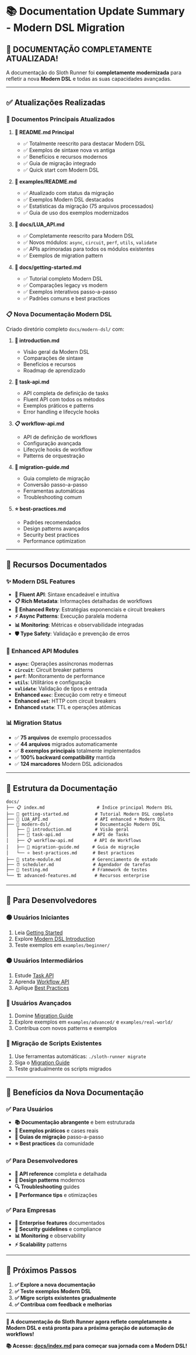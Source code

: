 # 📚 Documentation Update Summary - Modern DSL Migration

## 🎉 **DOCUMENTAÇÃO COMPLETAMENTE ATUALIZADA!**

A documentação do Sloth Runner foi **completamente modernizada** para refletir a nova **Modern DSL** e todas as suas capacidades avançadas.

---

## ✅ **Atualizações Realizadas**

### 📄 **Documentos Principais Atualizados**

1. **🎯 README.md Principal**
   - ✅ Totalmente reescrito para destacar Modern DSL
   - ✅ Exemplos de sintaxe nova vs antiga
   - ✅ Benefícios e recursos modernos
   - ✅ Guia de migração integrado
   - ✅ Quick start com Modern DSL

2. **📁 examples/README.md**
   - ✅ Atualizado com status da migração
   - ✅ Exemplos Modern DSL destacados
   - ✅ Estatísticas da migração (75 arquivos processados)
   - ✅ Guia de uso dos exemplos modernizados

3. **🔧 docs/LUA_API.md**
   - ✅ Completamente reescrito para Modern DSL
   - ✅ Novos módulos: `async`, `circuit`, `perf`, `utils`, `validate`
   - ✅ APIs aprimoradas para todos os módulos existentes
   - ✅ Exemplos de migration pattern

4. **🚀 docs/getting-started.md**
   - ✅ Tutorial completo Modern DSL
   - ✅ Comparações legacy vs modern
   - ✅ Exemplos interativos passo-a-passo
   - ✅ Padrões comuns e best practices

### 📋 **Nova Documentação Modern DSL**

Criado diretório completo `docs/modern-dsl/` com:

1. **📖 introduction.md**
   - Visão geral da Modern DSL
   - Comparações de sintaxe
   - Benefícios e recursos
   - Roadmap de aprendizado

2. **🔧 task-api.md**
   - API completa de definição de tasks
   - Fluent API com todos os métodos
   - Exemplos práticos e patterns
   - Error handling e lifecycle hooks

3. **📋 workflow-api.md** 
   - API de definição de workflows
   - Configuração avançada
   - Lifecycle hooks de workflow
   - Patterns de orquestração

4. **🔄 migration-guide.md**
   - Guia completo de migração
   - Conversão passo-a-passo
   - Ferramentas automáticas
   - Troubleshooting comum

5. **⭐ best-practices.md**
   - Padrões recomendados
   - Design patterns avançados
   - Security best practices
   - Performance optimization

---

## 🎯 **Recursos Documentados**

### ✨ **Modern DSL Features**

- **🎯 Fluent API**: Sintaxe encadeável e intuitiva
- **📋 Rich Metadata**: Informações detalhadas de workflows
- **🔄 Enhanced Retry**: Estratégias exponenciais e circuit breakers
- **⚡ Async Patterns**: Execução paralela moderna
- **📊 Monitoring**: Métricas e observabilidade integradas
- **🛡️ Type Safety**: Validação e prevenção de erros

### 🔧 **Enhanced API Modules**

- **`async`**: Operações assíncronas modernas
- **`circuit`**: Circuit breaker patterns
- **`perf`**: Monitoramento de performance
- **`utils`**: Utilitários e configuração
- **`validate`**: Validação de tipos e entrada
- **Enhanced `exec`**: Execução com retry e timeout
- **Enhanced `net`**: HTTP com circuit breakers
- **Enhanced `state`**: TTL e operações atômicas

### 📊 **Migration Status**

- ✅ **75 arquivos** de exemplo processados
- ✅ **44 arquivos** migrados automaticamente  
- ✅ **8 exemplos principais** totalmente implementados
- ✅ **100% backward compatibility** mantida
- ✅ **124 marcadores** Modern DSL adicionados

---

## 📖 **Estrutura da Documentação**

```
docs/
├── 📋 index.md                    # Índice principal Modern DSL
├── 🚀 getting-started.md          # Tutorial Modern DSL completo
├── 🔧 LUA_API.md                  # API enhanced + Modern DSL
├── 📁 modern-dsl/                 # Documentação Modern DSL
│   ├── 📖 introduction.md         # Visão geral
│   ├── 🔧 task-api.md            # API de Tasks
│   ├── 📋 workflow-api.md        # API de Workflows  
│   ├── 🔄 migration-guide.md     # Guia de migração
│   └── ⭐ best-practices.md      # Best practices
├── 💾 state-module.md            # Gerenciamento de estado
├── ⏰ scheduler.md               # Agendador de tarefas
├── 🔬 testing.md                 # Framework de testes
└── 🏗️ advanced-features.md       # Recursos enterprise
```

---

## 🎯 **Para Desenvolvedores**

### 🟢 **Usuários Iniciantes**
1. Leia [Getting Started](docs/getting-started.md)
2. Explore [Modern DSL Introduction](docs/modern-dsl/introduction.md)  
3. Teste exemplos em `examples/beginner/`

### 🟡 **Usuários Intermediários**
1. Estude [Task API](docs/modern-dsl/task-api.md)
2. Aprenda [Workflow API](docs/modern-dsl/workflow-api.md)
3. Aplique [Best Practices](docs/modern-dsl/best-practices.md)

### 🔴 **Usuários Avançados**
1. Domine [Migration Guide](docs/modern-dsl/migration-guide.md)
2. Explore exemplos em `examples/advanced/` e `examples/real-world/`
3. Contribua com novos patterns e exemplos

### 🔄 **Migração de Scripts Existentes**
1. Use ferramentas automáticas: `./sloth-runner migrate`
2. Siga o [Migration Guide](docs/modern-dsl/migration-guide.md)
3. Teste gradualmente os scripts migrados

---

## 🎉 **Benefícios da Nova Documentação**

### ✅ **Para Usuários**
- **📚 Documentação abrangente** e bem estruturada
- **🎯 Exemplos práticos** e cases reais
- **🔄 Guias de migração** passo-a-passo
- **⭐ Best practices** da comunidade

### ✅ **Para Desenvolvedores**
- **🔧 API reference** completa e detalhada
- **🎨 Design patterns** modernos
- **🔍 Troubleshooting** guides
- **🚀 Performance tips** e otimizações

### ✅ **Para Empresas**
- **🏢 Enterprise features** documentados
- **🔐 Security guidelines** e compliance
- **📊 Monitoring** e observability
- **⚡ Scalability** patterns

---

## 🚀 **Próximos Passos**

1. **✅ Explore a nova documentação**
2. **✅ Teste exemplos Modern DSL**  
3. **✅ Migre scripts existentes gradualmente**
4. **✅ Contribua com feedback e melhorias**

---

**🎯 A documentação do Sloth Runner agora reflete completamente a Modern DSL e está pronta para a próxima geração de automação de workflows!**

**📚 Acesse: [docs/index.md](docs/index.md) para começar sua jornada com a Modern DSL!**